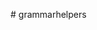                                                                                                                                                                                                                                                                                    # grammarhelpers
